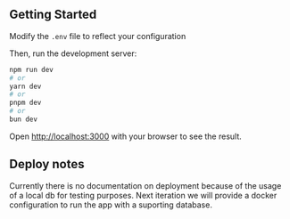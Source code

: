 ## Getting Started
Modify the `.env` file to reflect your configuration

Then, run the development server:

```bash
npm run dev
# or
yarn dev
# or
pnpm dev
# or
bun dev
```

Open [http://localhost:3000](http://localhost:3000) with your browser to see the result.

## Deploy notes

Currently there is no documentation on deployment because of the usage of a local db for testing purposes. Next iteration we will provide a docker configuration to run the app with a suporting database.